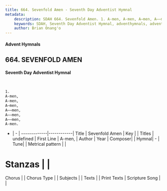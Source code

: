 ```yaml
---
title: 664. Sevenfold Amen - Seventh Day Adventist Hymnal
metadata:
    description: SDAH 664. Sevenfold Amen. 1. A-men, A-men, A—men, A—–men, A—–men, A—–men, A-men.
    keywords: SDAH, Seventh Day Adventist Hymnal, adventhymnals, advent hymnals, Sevenfold Amen, A-men, 
    author: Brian Onang'o
---
```


#### Advent Hymnals
## 664. SEVENFOLD AMEN
#### Seventh Day Adventist Hymnal

```txt


1.
A-men,
A-men,
A—men,
A—–men,
A—–men,
A—–men,
A-men.


```

- |   -  |
-------------|------------|
Title | Sevenfold Amen |
Key |  |
Titles | undefined |
First Line | A-men, |
Author | 
Year | 
Composer|  |
Hymnal|  - |
Tune|  |
Metrical pattern | |
# Stanzas |  |
Chorus |  |
Chorus Type |  |
Subjects |  |
Texts |  |
Print Texts | 
Scripture Song |  |
  
